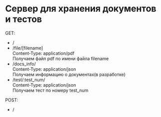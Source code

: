 # Cервер для хранения документов и тестов

GET:
- /<br>
- /file/[filename]<br>
  Content-Type: application/pdf<br>
  Получаем файл pdf по имени файла filename
- /docs_info/<br>
  Content-Type: application/json<br>
  Получаем информацию о документах(в разработке)
- /test/:test_num/<br>
  Content-Type: application/json<br>
  Получаем тест по номеру test_num

POST:
- /<br>
